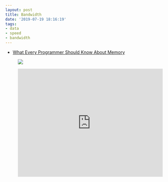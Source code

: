 ```yaml
---
layout: post
title: Bandwidth
date: '2019-07-19 18:16:19'
tags:
- data
- speed
- bandwidth
---
```


- [What Every Programmer Should Know About Memory](https://akkadia.org/drepper/cpumemory.pdf)
<!--kg-card-begin: html--><script src="https://gist.github.com/deanturpin/4197baff46c894d5f12f9ada69e09183.js"></script><!--kg-card-end: html--><!--kg-card-begin: image--><figure class="kg-card kg-image-card"><img src="/content/images/2019/07/8LIwV4C.jpg" class="kg-image"></figure><!--kg-card-end: image--><!--kg-card-begin: embed--><figure class="kg-card kg-embed-card"><iframe width="459" height="344" src="https://www.youtube.com/embed/9eyFDBPk4Yw?feature=oembed" frameborder="0" allow="accelerometer; autoplay; encrypted-media; gyroscope; picture-in-picture" allowfullscreen></iframe></figure><!--kg-card-end: embed-->

